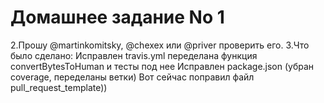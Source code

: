# Домашнее задание No 1
2.Прошу @martinkomitsky, @chexex или @priver проверить его. 
3.Что было сделано:
Исправлен travis.yml
переделана функция convertBytesToHuman и тесты под нее
Исправлен package.json (убран coverage, переделаны ветки)
Вот сейчас поправил файл pull_request_template))